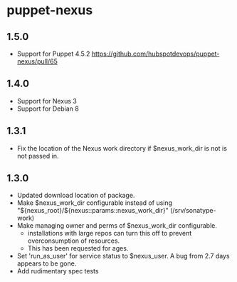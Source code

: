 puppet-nexus
===

1.5.0
---
 * Support for Puppet 4.5.2 https://github.com/hubspotdevops/puppet-nexus/pull/65

1.4.0
---
 * Support for Nexus 3
 * Support for Debian 8

1.3.1
---
* Fix the location of the Nexus work directory if $nexus_work_dir is not is not passed in.

1.3.0
---
* Updated download location of package.
* Make $nexus_work_dir configurable instead of using "${nexus_root}/${nexus::params::nexus_work_dir}" (/srv/sonatype-work)
* Make managing owner and perms of $nexus_work_dir configurable.
    * installations with large repos can turn this off to prevent overconsumption of resources.
    * This has been requested for ages.
* Set 'run_as_user' for service status to $nexus_user.  A bug from 2.7 days appears to be gone.
* Add rudimentary spec tests
